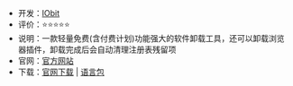 - 开发：[IObit](https://www.iobit.com/en/about.php)
- 评价：⭐⭐⭐⭐⭐
- 说明：一款轻量免费(含付费计划)功能强大的软件卸载工具，还可以卸载浏览器插件，卸载完成后会自动清理注册表残留项
- 官网：[官方网站](https://www.iobit.com/en/advanceduninstaller.php)
- 下载：[官网下载](https://www.iobit.com/downloadcenter.php?product=advanced-uninstaller-free) | [语言包](https://www.iobit.com/en/language-7.php)